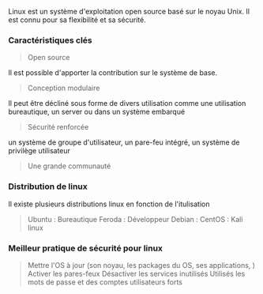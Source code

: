 Linux est un système d'exploitation open source basé sur le noyau Unix. Il est connu pour sa flexibilité et sa sécurité.

### Caractéristiques clés

> Open source

Il est possible d'apporter la  contribution sur le système de base.

> Conception modulaire

Il peut être décliné sous forme de divers utilisation comme une utilisation bureautique, un server ou dans un système embarqué

> Sécurité renforcée

un système de groupe d'utilisateur, un pare-feu intégré, un système de privilège utilisateur

> Une grande communauté


### Distribution de linux 

Il existe plusieurs distributions linux en fonction de l'itulisation

> Ubuntu : Bureautique
> Feroda : Développeur
> Debian : 
> CentOS :
> Kali linux

### Meilleur pratique de sécurité pour linux

> Mettre l'OS à jour  (son noyau, les packages du OS, ses applications, )
> Activer les pares-feux 
> Désactiver les services inutilisés
> Utilisés les mots de passe et des comptes utilisateurs forts